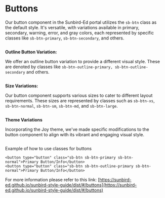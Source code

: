 # Buttons

Our button component in the Sunbird-Ed portal utilizes the `sb-btn` class as the default style. It's versatile, with variations available in primary, secondary, warning, error, and gray colors, each represented by specific classes like `sb-btn-primary`, `sb-btn-secondary`, and others.

<figure><img src="../../../../../.gitbook/assets/image (70).png" alt=""><figcaption></figcaption></figure>

**Outline Button Variation:**

We offer an outline button variation to provide a different visual style. These are denoted by classes like `sb-btn-outline-primary, sb-btn-outline-secondary` and others.



<figure><img src="../../../../../.gitbook/assets/image (71).png" alt=""><figcaption></figcaption></figure>

**Size Variations:**

Our button component supports various sizes to cater to different layout requirements. These sizes are represented by classes such as `sb-btn-xs`, `sb-btn-normal`, `sb-btn-sm`, `sb-btn-md`, and `sb-btn-large`.

<figure><img src="../../../../../.gitbook/assets/image (72).png" alt=""><figcaption></figcaption></figure>

**Theme Variations**

Incorporating the Joy theme, we've made specific modifications to the button component to align with its vibrant and engaging visual style.

<figure><img src="../../../../../.gitbook/assets/image (64).png" alt=""><figcaption></figcaption></figure>

Example of how to use classes for buttons

```
<button type="button" class="sb-btn sb-btn-primary sb-btn-normal">Primary Button/Info</button>
<button type="button" class="sb-btn sb-btn-outline-primary sb-btn-normal">Primary Button/Info</button>
```

For more information please refer to this link: [https://sunbird-ed.github.io/sunbird-style-guide/dist/#/buttons](https://sunbird-ed.github.io/sunbird-style-guide/dist/#/buttons)
